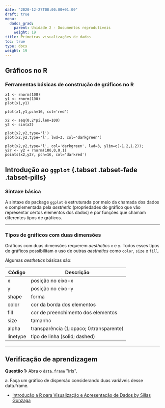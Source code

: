 ```yaml
---
date: "2020-12-27T00:00:00+01:00"
draft: true
menu:
  dados_grad:
    parent: Unidade 2 - Documentos reprodutíveis
    weight: 19
title: Primeiras visualizações de dados
toc: true
type: docs
weight: 19
---
```



## Gráficos no R

### Ferramentas básicas de construção de gráficos no R

```{r echo=TRUE, message=FALSE, warning=FALSE}
x1 <- rnorm(100)
y1 <- rnorm(100)
plot(x1,y1)
```


```{r echo=TRUE, message=FALSE, warning=FALSE}
plot(x1,y1,pch=16, col='red')
```


```{r echo=TRUE, message=FALSE, warning=FALSE}
x2 <- seq(0,2*pi,len=100)
y2 <- sin(x2)

plot(x2,y2,type='l')
plot(x2,y2,type='l', lwd=3, col='darkgreen') 

plot(x2,y2,type='l', col='darkgreen', lwd=3, ylim=c(-1.2,1.2));
y2r <- y2 + rnorm(100,0,0.1)
points(x2,y2r, pch=16, col='darkred')
```


## Introdução ao `ggplot` {.tabset .tabset-fade .tabset-pills}

### Sintaxe básica
A sintaxe do package `ggplot` é estruturada por meio da chamada dos dados e complementada pela _aesthetic_ (propriedades do gráfico que vão representar certos elementos dos dados) e por funções que chamam diferentes tipos de gráficos. 

<p>
<hr>
<p>

### Tipos de gráficos com duas dimensões
Gráficos com duas dimensões requerem _aesthetics_ `x` e `y`. Todos esses tipos de gráficos possibilitam o uso de outras _aesthetics_ como `color`, `size` e `fill`. 

Algumas _aesthetics_ básicas são: 

Código | Descrição
-------|----------
x | posição no eixo-x
y | posição no eixo-y
shape | forma
color | cor da borda dos elementos
fill | cor de preenchimento dos elementos
size | tamanho
alpha | transparência (1:opaco; 0:transparente)
linetype | tipo de linha (solid; dashed)

<p>
<hr>
<p>

## Verificação de aprendizagem
**Questão 1:**
Abra o `data.frame` "iris". 

a. Faça um gráfico de dispersão considerando duas variáveis desse data.frame.

+ [Introdução a R para Visualização e Apresentação de Dados by Sillas Gonzaga](http://sillasgonzaga.com/material/curso_visualizacao/)
